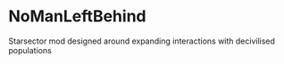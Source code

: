 # NoManLeftBehind
Starsector mod designed around expanding interactions with decivilised populations
